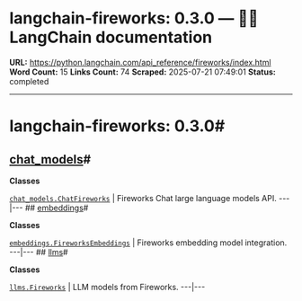 # langchain-fireworks: 0.3.0 — 🦜🔗 LangChain  documentation

**URL:** https://python.langchain.com/api_reference/fireworks/index.html
**Word Count:** 15
**Links Count:** 74
**Scraped:** 2025-07-21 07:49:01
**Status:** completed

---

# langchain-fireworks: 0.3.0\#

## [chat\_models](https://python.langchain.com/api_reference/fireworks/chat_models.html#langchain-fireworks-chat-models)\#

**Classes**

[`chat_models.ChatFireworks`](https://python.langchain.com/api_reference/fireworks/chat_models/langchain_fireworks.chat_models.ChatFireworks.html#langchain_fireworks.chat_models.ChatFireworks "langchain_fireworks.chat_models.ChatFireworks") | Fireworks Chat large language models API.   ---|---      ## [embeddings](https://python.langchain.com/api_reference/fireworks/embeddings.html#langchain-fireworks-embeddings)\#

**Classes**

[`embeddings.FireworksEmbeddings`](https://python.langchain.com/api_reference/fireworks/embeddings/langchain_fireworks.embeddings.FireworksEmbeddings.html#langchain_fireworks.embeddings.FireworksEmbeddings "langchain_fireworks.embeddings.FireworksEmbeddings") | Fireworks embedding model integration.   ---|---      ## [llms](https://python.langchain.com/api_reference/fireworks/llms.html#langchain-fireworks-llms)\#

**Classes**

[`llms.Fireworks`](https://python.langchain.com/api_reference/fireworks/llms/langchain_fireworks.llms.Fireworks.html#langchain_fireworks.llms.Fireworks "langchain_fireworks.llms.Fireworks") | LLM models from Fireworks.   ---|---